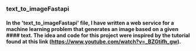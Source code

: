 ### text_to_imageFastapi
#### In the 'text_to_imageFastapi' file, I have written a web service for a machine learning problem that generates an image based on a given #### text. The idea and code for this project were inspired by the tutorial found at this link (https://www.youtube.com/watch?v=_BZGtifh_gw).